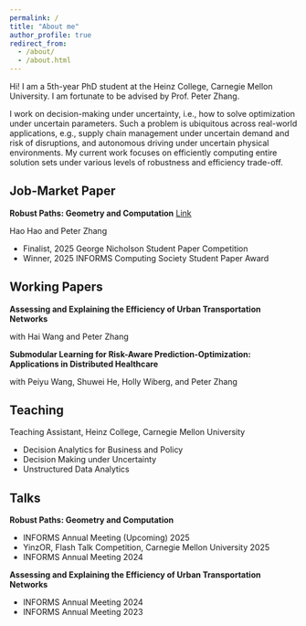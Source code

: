 ```yaml
---
permalink: /
title: "About me"
author_profile: true
redirect_from: 
  - /about/
  - /about.html
---
```


Hi! I am a 5th-year PhD student at the Heinz College, Carnegie Mellon University. I am fortunate to be advised by Prof. Peter Zhang. 

I work on decision-making under uncertainty, i.e., how to solve optimization under uncertain parameters. Such a problem is ubiquitous across real-world applications, e.g., supply chain management under uncertain demand  and risk of disruptions, and autonomous driving under uncertain physical environments. My current work focuses on efficiently computing entire solution sets under various levels of robustness and efficiency trade-off.




## Job-Market Paper

**Robust Paths: Geometry and Computation** [Link](https://arxiv.org/pdf/2508.20039)

Hao Hao and Peter Zhang
- Finalist, 2025 George Nicholson Student Paper Competition
- Winner, 2025 INFORMS Computing Society Student Paper Award

## Working Papers

**Assessing and Explaining the Efficiency of Urban Transportation Networks**

with Hai Wang and Peter Zhang

**Submodular Learning for Risk-Aware Prediction-Optimization: Applications in Distributed Healthcare**

with Peiyu Wang, Shuwei He, Holly Wiberg, and Peter Zhang


## Teaching
Teaching Assistant, Heinz College, Carnegie Mellon University 
- Decision Analytics for Business and Policy
- Decision Making under Uncertainty
- Unstructured Data Analytics

## Talks

**Robust Paths: Geometry and Computation**
 - INFORMS Annual Meeting (Upcoming) 2025
 - YinzOR, Flash Talk Competition, Carnegie Mellon University 2025
 - INFORMS Annual Meeting 2024
 
**Assessing and Explaining the Efficiency of Urban Transportation Networks**
- INFORMS Annual Meeting 2024 
- INFORMS Annual Meeting 2023





